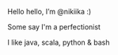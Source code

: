 Hello hello, I’m @nikiika :)

Some say I'm a perfectionist 

I like java, scala, python & bash

<!---
nikiika/nikiika is a ✨ special ✨ repository because its `README.md` (this file) appears on your GitHub profile.
You can click the Preview link to take a look at your changes.
--->
